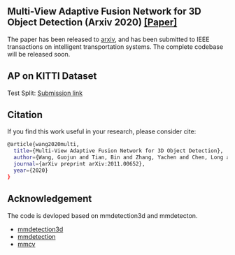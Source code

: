 ## Multi-View Adaptive Fusion Network for 3D Object Detection (Arxiv 2020) [[Paper]](https://arxiv.org/abs/2011.00652v2)
The paper has been released to [arxiv](https://arxiv.org/abs/2011.00652v2), and has been submitted to IEEE transactions on intelligent transportation systems. The complete codebase will be released soon.

## AP on KITTI Dataset

Test Split: [Submission link](http://www.cvlibs.net/datasets/kitti/eval_object_detail.php?&result=d36b484c684d47913a179aac97b322f7b0642b51)

## Citation
If you find this work useful in your research, please consider cite:

```bash
@article{wang2020multi,
  title={Multi-View Adaptive Fusion Network for 3D Object Detection},
  author={Wang, Guojun and Tian, Bin and Zhang, Yachen and Chen, Long and Cao, Dongpu and Wu, Jian},
  journal={arXiv preprint arXiv:2011.00652},
  year={2020}
}
```

## Acknowledgement
The code is devloped based on mmdetection3d and mmdetecton.  
* [mmdetection3d](https://github.com/open-mmlab/mmdetection3d) 
* [mmdetection](https://github.com/open-mmlab/mmdetection) 
* [mmcv](https://github.com/open-mmlab/mmcv)
